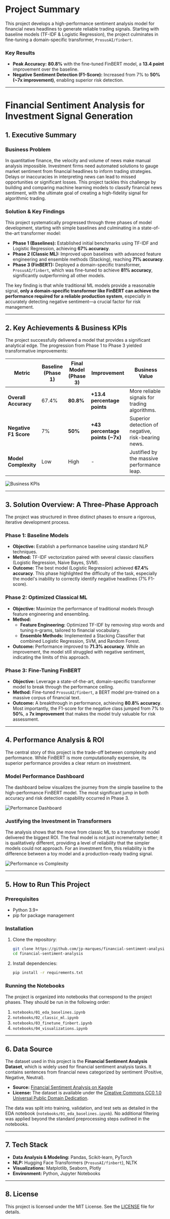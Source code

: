 # Project Summary

This project develops a high-performance sentiment analysis model for financial news headlines to generate reliable trading signals. Starting with baseline models (TF-IDF & Logistic Regression), the project culminates in fine-tuning a domain-specific transformer, `ProsusAI/finbert`.

### Key Results
- **Peak Accuracy:** **80.8%** with the fine-tuned FinBERT model, a **13.4 point** improvement over the baseline.
- **Negative Sentiment Detection (F1-Score):** Increased from 7% to **50% (~7x improvement)**, enabling superior risk detection.

---

# Financial Sentiment Analysis for Investment Signal Generation

## 1. Executive Summary

### Business Problem
In quantitative finance, the velocity and volume of news make manual analysis impossible. Investment firms need automated solutions to gauge market sentiment from financial headlines to inform trading strategies. Delays or inaccuracies in interpreting news can lead to missed opportunities or significant losses. This project tackles this challenge by building and comparing machine learning models to classify financial news sentiment, with the ultimate goal of creating a high-fidelity signal for algorithmic trading.

### Solution & Key Findings
This project systematically progressed through three phases of model development, starting with simple baselines and culminating in a state-of-the-art transformer model:
- **Phase 1 (Baselines):** Established initial benchmarks using TF-IDF and Logistic Regression, achieving **67% accuracy**.
- **Phase 2 (Classic ML):** Improved upon baselines with advanced feature engineering and ensemble methods (Stacking), reaching **71% accuracy**.
- **Phase 3 (FinBERT):** Deployed a domain-specific transformer, `ProsusAI/finbert`, which was fine-tuned to achieve **81% accuracy**, significantly outperforming all other models.

The key finding is that while traditional ML models provide a reasonable signal, **only a domain-specific transformer like FinBERT can achieve the performance required for a reliable production system**, especially in accurately detecting negative sentiment—a crucial factor for risk management.

---

## 2. Key Achievements & Business KPIs

The project successfully delivered a model that provides a significant analytical edge. The progression from Phase 1 to Phase 3 yielded transformative improvements:

| Metric                  | Baseline (Phase 1) | Final Model (Phase 3) | Improvement                             | Business Value                               |
| ----------------------- | ------------------ | --------------------- | --------------------------------------- | -------------------------------------------- |
| **Overall Accuracy**    | 67.4%              | **80.8%**             | **+13.4 percentage points**             | More reliable signals for trading algorithms. |
| **Negative F1 Score**   | 7%                 | **50%**               | **+43 percentage points (~7x)**         | Superior detection of negative, risk-bearing news. |
| **Model Complexity**    | Low                | High                  | -                                       | Justified by the massive performance leap.      |

![Business KPIs](/.github/assets/kpis.png)

---

## 3. Solution Overview: A Three-Phase Approach

The project was structured in three distinct phases to ensure a rigorous, iterative development process.

### Phase 1: Baseline Models
- **Objective:** Establish a performance baseline using standard NLP techniques.
- **Method:** TF-IDF vectorization paired with several classic classifiers (Logistic Regression, Naive Bayes, SVM).
- **Outcome:** The best model (Logistic Regression) achieved **67.4% accuracy**. This phase highlighted the difficulty of the task, especially the model's inability to correctly identify negative headlines (7% F1-score).

### Phase 2: Optimized Classical ML
- **Objective:** Maximize the performance of traditional models through feature engineering and ensembling.
- **Method:**
    - **Feature Engineering:** Optimized TF-IDF by removing stop words and tuning n-grams, tailored to financial vocabulary.
    - **Ensemble Methods:** Implemented a Stacking Classifier that combined Logistic Regression, SVM, and Random Forest.
- **Outcome:** Performance improved to **71.3% accuracy**. While an improvement, the model still struggled with negative sentiment, indicating the limits of this approach.

### Phase 3: Fine-Tuning FinBERT
- **Objective:** Leverage a state-of-the-art, domain-specific transformer model to break through the performance ceiling.
- **Method:** Fine-tuned `ProsusAI/finbert`, a BERT model pre-trained on a massive corpus of financial text.
- **Outcome:** A breakthrough in performance, achieving **80.8% accuracy**. Most importantly, the F1-score for the negative class jumped from 7% to **50%**, a **7x improvement** that makes the model truly valuable for risk assessment.

---

## 4. Performance Analysis & ROI

The central story of this project is the trade-off between complexity and performance. While FinBERT is more computationally expensive, its superior performance provides a clear return on investment.

### Model Performance Dashboard
The dashboard below visualizes the journey from the simple baseline to the high-performance FinBERT model. The most significant jump in both accuracy and risk detection capability occurred in Phase 3.

![Performance Dashboard](/.github/assets/dashboard.png)

### Justifying the Investment in Transformers
The analysis shows that the move from classic ML to a transformer model delivered the biggest ROI. The final model is not just incrementally better; it is qualitatively different, providing a level of reliability that the simpler models could not approach. For an investment firm, this reliability is the difference between a toy model and a production-ready trading signal.

![Performance vs Complexity](/.github/assets/roi.png)

---

## 5. How to Run This Project

### Prerequisites
- Python 3.9+
- pip for package management

### Installation
1.  Clone the repository:
    ```bash
    git clone https://github.com/jp-marques/financial-sentiment-analysis.git
    cd financial-sentiment-analysis
    ```
2.  Install dependencies:
    ```bash
    pip install -r requirements.txt
    ```

### Running the Notebooks
The project is organized into notebooks that correspond to the project phases. They should be run in the following order:
1.  `notebooks/01_eda_baselines.ipynb`
2.  `notebooks/02_classic_ml.ipynb`
3.  `notebooks/03_finetune_finbert.ipynb`
4.  `notebooks/04_visualizations.ipynb`

---

## 6. Data Source

The dataset used in this project is the **Financial Sentiment Analysis Dataset**, which is widely used for financial sentiment analysis tasks. It contains sentences from financial news categorized by sentiment (Positive, Negative, Neutral).

- **Source:** [Financial Sentiment Analysis on Kaggle](https://www.kaggle.com/datasets/sbhatti/financial-sentiment-analysis)
- **License:** The dataset is available under the [Creative Commons CC0 1.0 Universal Public Domain Dedication](https://creativecommons.org/publicdomain/zero/1.0/).

The data was split into training, validation, and test sets as detailed in the EDA notebook (`notebooks/01_eda_baselines.ipynb`). No additional filtering was applied beyond the standard preprocessing steps outlined in the notebooks.

---

## 7. Tech Stack
- **Data Analysis & Modeling:** Pandas, Scikit-learn, PyTorch
- **NLP:** Hugging Face Transformers (`ProsusAI/finbert`), NLTK
- **Visualizations:** Matplotlib, Seaborn, Plotly
- **Environment:** Python, Jupyter Notebooks

---

## 8. License

This project is licensed under the MIT License. See the [LICENSE](LICENSE) file for details.
